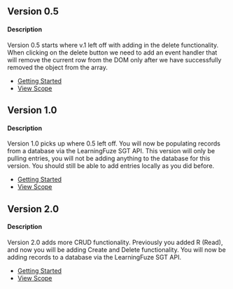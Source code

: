 ## Version 0.5
#### Description
Version 0.5 starts where v.1 left off with adding in the delete functionality. When clicking on the delete button we need
to add an event handler that will remove the current row from the DOM only after we have successfully removed the object
from the array.

- <a href="https://github.com/Learning-Fuze/SGT/tree/v.5lf#getting-started">Getting Started</a>
- <a href="https://github.com/Learning-Fuze/SGT/tree/v.5lf#scope">View Scope</a>

## Version 1.0
#### Description
Version 1.0 picks up where 0.5 left off. You will now be populating records from a database via the LearningFuze SGT API. This version will only be pulling entries, you will not be adding anything to the database for this version. You should still be able to add entries locally as you did before.

- <a href="https://github.com/Learning-Fuze/SGT/tree/v1.0lf#getting-started" target="_blank">Getting Started</a>
- <a href="https://github.com/Learning-Fuze/SGT/tree/v1.0lf#scope" target="_blank">View Scope</a>

## Version 2.0
#### Description
Version 2.0 adds more CRUD functionality.  Previously you added R (Read), and now you will be adding Create and Delete functionality. You will now be adding records to a database via the LearningFuze SGT API.

- <a href="https://github.com/Learning-Fuze/SGT/tree/v2.0lf#getting-started" target="_blank">Getting Started</a>
- <a href="https://github.com/Learning-Fuze/SGT/tree/v2.0lf#scope" target="_blank">View Scope</a>
